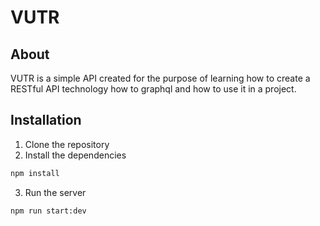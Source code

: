 # VUTR

## About
VUTR is a simple API created for the purpose of learning how to create a RESTful API technology how to graphql and how to use it in a project.

## Installation
1. Clone the repository
2. Install the dependencies
```bash
npm install
```
3. Run the server
```bash
npm run start:dev
```